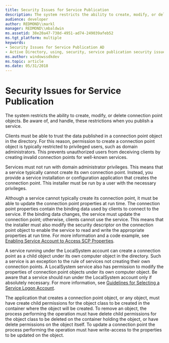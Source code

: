 ```yaml
---
title: Security Issues for Service Publication
description: The system restricts the ability to create, modify, or delete connection point objects. Be aware of, and handle, these restrictions when you publish a service.
audience: developer
author: REDMOND\\markl
manager: REDMOND\\mbaldwin
ms.assetid: 38e20a47-738d-4951-ad74-249039afeb52
ms.tgt_platform: multiple
keywords:
- Security Issues for Service Publication AD
- Active Directory, using, security, service publication security issues
ms.author: windowssdkdev
ms.topic: article
ms.date: 05/31/2018
---
```


# Security Issues for Service Publication

The system restricts the ability to create, modify, or delete connection point objects. Be aware of, and handle, these restrictions when you publish a service.

Clients must be able to trust the data published in a connection point object in the directory. For this reason, permission to create a connection point object is typically restricted to privileged users, such as domain administrators. This prevents unauthorized users from deceiving clients by creating invalid connection points for well-known services.

Services must not run with domain administrator privileges. This means that a service typically cannot create its own connection point. Instead, you provide a service installation or configuration application that creates the connection point. This installer must be run by a user with the necessary privileges.

Although a service cannot typically create its connection point, it must be able to update the connection point properties at run time. The connection point properties contain the binding data used by clients to connect to the service. If the binding data changes, the service must update the connection point; otherwise, clients cannot use the service. This means that the installer must also modify the security descriptor on the connection point object to enable the service to read and write the appropriate properties at run time. For more information and a code example, see [Enabling Service Account to Access SCP Properties](enabling-service-account-to-access-scp-properties.md).

A service running under the LocalSystem account can create a connection point as a child object under its own computer object in the directory. Such a service is an exception to the rule of services not creating their own connection points. A LocalSystem service also has permission to modify the properties of connection point objects under its own computer object. Be aware that a service should run under the LocalSystem account only if absolutely necessary. For more information, see [Guidelines for Selecting a Service Logon Account](guidelines-for-selecting-a-service-logon-account.md).

The application that creates a connection point object, or any object, must have create child permissions for the object class to be created in the container where the object will be created. To remove an object, the process performing the operation must have delete child permissions for the object class to be deleted on the container holding the object, or have delete permissions on the object itself. To update a connection point the process performing the operation must have write-access to the properties to be updated on the object.

 

 




